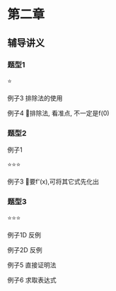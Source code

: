 # 第二章

## 辅导讲义

### 题型1

⭐

例子3 排除法的使用

例子4 🏀排除法, 看准点, 不一定是f(0)

### 题型2

例子1

⭐⭐⭐

例子3 🏀要f'(x),可将其它式先化出

### 题型3

⭐⭐⭐

例子1D 反例

例子2D 反例

例子5 直接证明法

例子6 求取表达式
